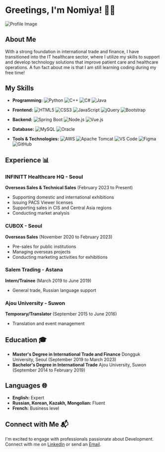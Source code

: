 # Greetings, I'm Nomiya! 👨‍💻

![Profile Image](https://drive.google.com/uc?id=1XGT_ANa3MnyvZ4yp_P2TpIur4OsDBvPC)

## About Me

With a strong foundation in international trade and finance, I have transitioned into the IT healthcare sector, where I utilize my skills to support and develop technology solutions that improve patient care and healthcare operations. A fun fact about me is that I am still learning coding during my free time!

## My Skills

- **Programming:**
  ![Python](https://img.shields.io/badge/Python-3776AB?logo=python&logoColor=white)
  ![C++](https://img.shields.io/badge/C++-00599C?logo=c%2B%2B&logoColor=white)
  ![C#](https://img.shields.io/badge/C%23-239120?logo=c-sharp&logoColor=white)
  ![Java](https://img.shields.io/badge/Java-007396?logo=java&logoColor=white)

- **Frontend:**
  ![HTML5](https://img.shields.io/badge/HTML5-E34F26?logo=html5&logoColor=white)
  ![CSS3](https://img.shields.io/badge/CSS3-1572B6?logo=css3&logoColor=white)
  ![JavaScript](https://img.shields.io/badge/JavaScript-F7DF1E?logo=javascript&logoColor=black)
  ![jQuery](https://img.shields.io/badge/jQuery-0769AD?logo=jquery&logoColor=white)
  ![Bootstrap](https://img.shields.io/badge/Bootstrap-563D7C?logo=bootstrap&logoColor=white)

- **Backend:**
  ![Spring Boot](https://img.shields.io/badge/Spring%20Boot-6DB33F?logo=spring-boot&logoColor=white)
  ![Node.js](https://img.shields.io/badge/Node.js-339933?logo=node.js&logoColor=white)
  ![Vue.js](https://img.shields.io/badge/Vue.js-4FC08D?logo=vue.js&logoColor=white)

- **Database:**
  ![MySQL](https://img.shields.io/badge/MySQL-4479A1?logo=mysql&logoColor=white)
  ![Oracle](https://img.shields.io/badge/Oracle-F80000?logo=oracle&logoColor=white)

- **Tools & Technologies:**
  ![AWS](https://img.shields.io/badge/AWS-232F3E?logo=amazon-aws&logoColor=white)
  ![Apache Tomcat](https://img.shields.io/badge/Apache%20Tomcat-F8DC75?logo=apache-tomcat&logoColor=black)
  ![VS Code](https://img.shields.io/badge/VS%20Code-007ACC?logo=visual-studio-code&logoColor=white)
  ![Figma](https://img.shields.io/badge/Figma-F24E1E?logo=figma&logoColor=white)
  ![GitHub](https://img.shields.io/badge/GitHub-181717?logo=github&logoColor=white)

## Experience 📊

### INFINITT Healthcare HQ - Seoul
**Overseas Sales & Technical Sales** (February 2023 to Present)
- Supporting domestic and international exhibitions
- Issuing PACS Viewer licenses
- Supporting sales in CIS and Central Asia regions
- Conducting market analysis

### CUBOX - Seoul
**Overseas Sales** (November 2020 to February 2023)
- Pre-sales for public institutions
- Managing overseas projects
- Conducting marketing activities for exhibitions

### Salem Trading - Astana
**Intern/Trainee** (March 2019 to June 2019)
- General trade, Russian language support

### Ajou University - Suwon
**Temporary/Translator** (September 2015 to June 2016)
- Translation and event management

## Education 🎓

- **Master's Degree in International Trade and Finance**
  Dongguk University, Seoul (September 2019 to March 2023)
- **Bachelor's Degree in International Trade**
  Ajou University, Suwon (September 2014 to February 2019)

## Languages 🌐

- **English:** Expert
- **Russian, Korean, Kazakh, Mongolian:** Fluent
- **French:** Business level

## Connect with Me 📬

I'm excited to engage with professionals passionate about Development. 
Connect with me on [LinkedIn](https://www.linkedin.com/in/nomiya623) or send an [Email](mailto:omerzhanaliya@gmail.com).


